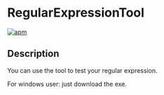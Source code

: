 # RegularExpressionTool

[![apm](https://img.shields.io/badge/language-java-brightgreen.svg)]()

## Description

You can use the tool to test your regular expression.

For windows user: just download the exe.